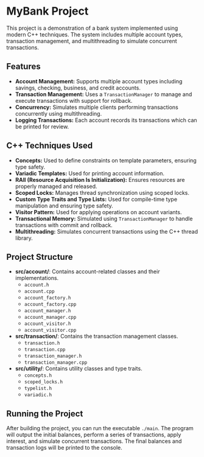 # MyBank Project

This project is a demonstration of a bank system implemented using modern C++ techniques. The system includes multiple account types, transaction management, and multithreading to simulate concurrent transactions.

## Features

- **Account Management:** Supports multiple account types including savings, checking, business, and credit accounts.
- **Transaction Management:** Uses a `TransactionManager` to manage and execute transactions with support for rollback.
- **Concurrency:** Simulates multiple clients performing transactions concurrently using multithreading.
- **Logging Transactions:** Each account records its transactions which can be printed for review.

## C++ Techniques Used

- **Concepts:** Used to define constraints on template parameters, ensuring type safety.
- **Variadic Templates:** Used for printing account information.
- **RAII (Resource Acquisition Is Initialization):** Ensures resources are properly managed and released.
- **Scoped Locks:** Manages thread synchronization using scoped locks.
- **Custom Type Traits and Type Lists:** Used for compile-time type manipulation and ensuring type safety.
- **Visitor Pattern:** Used for applying operations on account variants.
- **Transactional Memory:** Simulated using `TransactionManager` to handle transactions with commit and rollback.
- **Multithreading:** Simulates concurrent transactions using the C++ thread library.

## Project Structure

- **src/account/**: Contains account-related classes and their implementations.
    - `account.h`
    - `account.cpp`
    - `account_factory.h`
    - `account_factory.cpp`
    - `account_manager.h`
    - `account_manager.cpp`
    - `account_visitor.h`
    - `account_visitor.cpp`
- **src/transaction/**: Contains the transaction management classes.
    - `transaction.h`
    - `transaction.cpp`
    - `transaction_manager.h`
    - `transaction_manager.cpp`
- **src/utility/**: Contains utility classes and type traits.
    - `concepts.h`
    - `scoped_locks.h`
    - `typelist.h`
    - `variadic.h`

## Running the Project

After building the project, you can run the executable `./main`. The program will output the initial balances, perform a series of transactions, apply interest, and simulate concurrent transactions. The final balances and transaction logs will be printed to the console.
